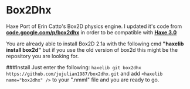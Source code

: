 Box2Dhx
=======
Haxe Port of Erin Catto's Box2D physics engine. 
I updated it's code from **[code.google.com/p/box2dhx](https://code.google.com/p/box2dhx/)**
in order to be compatible with **[Haxe 3.0](http://haxe.org/)**

You are already able to install Box2D 2.1a with the following cmd **"haxelib install box2d"** 
but if you use the old version of box2d this might be the repository you are looking for.

###Install
Just enter the following: ```haxelib git box2dhx https://github.com/jujulian1987/box2dhx.git```
and add ```<haxelib name="box2dhx" />``` to your ".nmml" file and you are ready to go.
